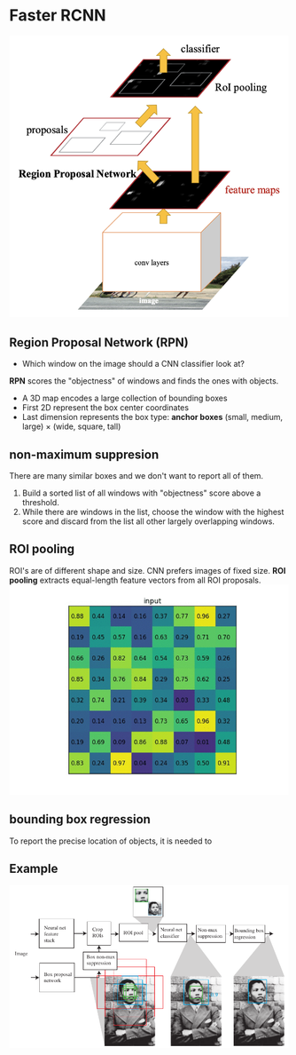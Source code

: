 # Faster RCNN

![Image](../data/Faster-RCNN.png)

## Region Proposal Network (RPN)
* Which window on the image should a CNN classifier look at?

**RPN** scores the "objectness" of windows and finds the ones with objects.
- A 3D map encodes a large collection of bounding boxes
- First 2D represent the box center coordinates
- Last dimension represents the box type: **anchor boxes** (small, medium, large) × (wide, square, tall)

## non-maximum suppresion
There are many similar boxes and we don't want to report all of them.
1. Build a sorted list of all windows with "objectness" score above a threshold.
2. While there are windows in the list, choose the window with the highest score and discard from the list all other largely overlapping windows.

## ROI pooling
ROI's are of different shape and size. CNN prefers images of fixed size. **ROI pooling** extracts equal-length feature vectors from all ROI proposals.\
![Image](../data/ROI-pool.gif)

## bounding box regression
To report the precise location of objects, it is needed to 

## Example
![Image](../data/example.png)
